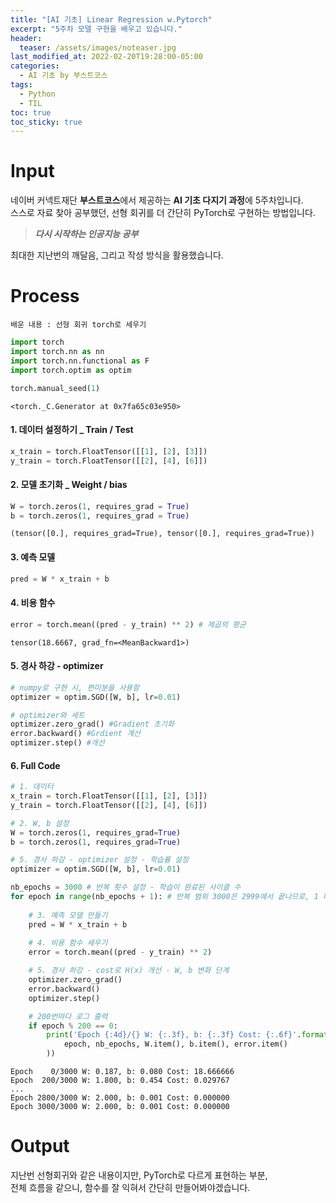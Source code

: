 ```yaml
---
title: "[AI 기초] Linear Regression w.Pytorch"
excerpt: "5주차 모델 구현을 배우고 있습니다."
header:
  teaser: /assets/images/noteaser.jpg
last_modified_at: 2022-02-20T19:28:00-05:00
categories:
  - AI 기초 by 부스트코스
tags:
  - Python
  - TIL
toc: true
toc_sticky: true
---
```


Input
======

네이버 커넥트재단 **부스트코스**에서 제공하는 **AI 기초 다지기 과정**에 5주차입니다.    
스스로 자료 찾아 공부했던, 선형 회귀를 더 간단히 PyTorch로 구현하는 방법입니다.

> **_다시 시작하는 인공지능 공부_**    

최대한 지난번의 깨달음, 그리고 작성 방식을 활용했습니다.     


Process
======
```
배운 내용 : 선형 회귀 torch로 세우기
```
```python
import torch
import torch.nn as nn
import torch.nn.functional as F
import torch.optim as optim

torch.manual_seed(1)
```

    <torch._C.Generator at 0x7fa65c03e950>

#### 1. 데이터 설정하기 _ Train / Test
```python
x_train = torch.FloatTensor([[1], [2], [3]])
y_train = torch.FloatTensor([[2], [4], [6]])
```
    
#### 2. 모델 초기화 _ Weight / bias
```python
W = torch.zeros(1, requires_grad = True)
b = torch.zeros(1, requires_grad = True)
```
    (tensor([0.], requires_grad=True), tensor([0.], requires_grad=True))
    
#### 3. 예측 모델 
```python
pred = W * x_train + b
```
    
#### 4. 비용 함수
```python
error = torch.mean((pred - y_train) ** 2) # 제곱의 평균
```
    tensor(18.6667, grad_fn=<MeanBackward1>)

#### 5. 경사 하강 - optimizer
```python
# numpy로 구현 시, 편미분을 사용함
optimizer = optim.SGD([W, b], lr=0.01)

# optimizer와 세트
optimizer.zero_grad() #Gradient 초기화
error.backward() #Grdient 계산
optimizer.step() #개선
```
    
#### 6. Full Code
```python
# 1. 데이터
x_train = torch.FloatTensor([[1], [2], [3]])
y_train = torch.FloatTensor([[2], [4], [6]])

# 2. W, b 설정
W = torch.zeros(1, requires_grad=True)
b = torch.zeros(1, requires_grad=True)

# 5. 경사 하강 - optimizer 설정 - 학습률 설정
optimizer = optim.SGD([W, b], lr=0.01)

nb_epochs = 3000 # 반복 횟수 설정 - 학습이 완료된 사이클 수
for epoch in range(nb_epochs + 1): # 반복 범위 3000은 2999에서 끝나므로, 1 더함
    
    # 3. 예측 모델 만들기
    pred = W * x_train + b
    
    # 4. 비용 함수 세우기
    error = torch.mean((pred - y_train) ** 2)

    # 5. 경사 하강 - cost로 H(x) 개선 - W, b 변화 단계
    optimizer.zero_grad()
    error.backward()
    optimizer.step()

    # 200번마다 로그 출력
    if epoch % 200 == 0: 
        print('Epoch {:4d}/{} W: {:.3f}, b: {:.3f} Cost: {:.6f}'.format(
            epoch, nb_epochs, W.item(), b.item(), error.item()
        ))
```
    Epoch    0/3000 W: 0.187, b: 0.080 Cost: 18.666666
    Epoch  200/3000 W: 1.800, b: 0.454 Cost: 0.029767
    ...
    Epoch 2800/3000 W: 2.000, b: 0.001 Cost: 0.000000
    Epoch 3000/3000 W: 2.000, b: 0.001 Cost: 0.000000


Output
======
지난번 선형회귀와 같은 내용이지만, PyTorch로 다르게 표현하는 부분,    
전체 흐름을 같으니, 함수를 잘 익혀서 간단히 만들어봐야겠습니다. 